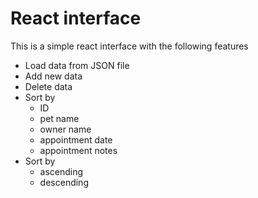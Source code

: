 # React interface

This is a simple react interface with the following features

- Load data from JSON file
- Add new data
- Delete data
- Sort by
    - ID
    - pet name
    - owner name
    - appointment date
    - appointment notes
- Sort by
    - ascending 
    - descending

